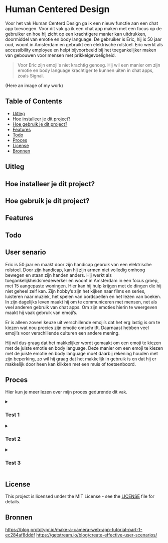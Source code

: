 # Human Centered Design

Voor het vak Human Centerd Design ga ik een nieuw functie aan een chat app toevoegen. Voor dit vak ga ik een chat app maken met een focus op de gebruiker en hoe hij zicht op een krachtigere manier kan uitdrukken, doormiddel van emotie en body language. De gebruiker is Eric, hij is 50 jaar oud, woont in Amsterdam en gebruikt een elektrische rolstoel. Eric werkt als accessibility employee en helpt bijvoorbeeld bij het toegankelijker maken van gebouwen voor mensen met prikkelgevoeligheid.

> Voor Eric zijn emoji's niet krachtig genoeg. Hij wil een manier om zijn emotie en body language krachtiger te kunnen uiten in chat apps, zoals Signal.

(Here an image of my work)

## Table of Contents

- [Uitleg](#uitleg)
- [Hoe installeer je dit project?](#hoe-installeer-je-dit-project)
- [Hoe gebruik je dit project?](#hoe-gebruik-je-dit-project)
- [Features](#features)
- [Todo](#todo)
- [Proces](#proces)
- [License](#license)
- [Bronnen](#bronnen)

## Uitleg

## Hoe installeer je dit project?

## Hoe gebruik je dit project?

## Features

## Todo

## User senario

Eric is 50 jaar en maakt door zijn handicap gebruik van een elektrische rolstoel. Door zijn handicap, kan hij zijn armen niet volledig omhoog bewegen en staan zijn handen anders. Hij werkt als toegankelijkheidsmedewerker en woont in Amsterdam in een focus groep, met 15 aangepaste woningen. Hier kan hij hulp krijgen met de dingen die hij niet geheel zelf kan. Zijn hobby’s zijn het kijken naar films en series, luisteren naar muziek, het spelen van bordspellen en het lezen van boeken. In zijn dagelijks leven maakt hij om te communiceren met mensen, net als veel anderen gebruik van chat apps. Om zijn emoties hierin te weergeven maakt hij vaak gebruik van emoji’s.

Er is alleen zoveel keuze uit verschillende emoji’s dat het erg lastig is om te kiezen wat nou precies zijn emotie omschrijft. Daarnaast hebben veel emoji’s voor verschillende culturen een andere mening.

Hij wil dus graag dat het makkelijker wordt gemaakt om een emoji te kiezen met de juiste emotie en body language. Deze manier om een emoji te kiezen met de juiste emotie en body language moet daarbij rekening houden met zijn beperking, zo wil hij graag dat het makkelijk in gebruik is en dat hij er makkelijk door heen kan klikken met een muis of toetsenboord.

## Proces

Hier kun je meer lezen over mijn proces gedurende dit vak.

<details>
    <summary>
        <h3>Test 1</h3>
    </summary>
    <h4>Mijn eerste idee</h4>
    <p>Het eerste idee dat bij mij opkwam om ervoor te zorgen dat je krachtiger emoties en body language kan uitdrukken. Is om een foto functie toe te voegen aan de chatapp, wanneer je dan een foto hebt gemaakt deze aan een emotie kan koppelen, zodat het echt jouw emoties zijn die worden gezien door de persoon waarmee je aan het chatten bent.</p>
    <p>Ik hoorde dat je dit ook in de app BeReal hebt dat je daar ook aan een emoij een foto kan koppelen die de emotie weergeeft.</p>
    <h4>Gemaakt opzetje:</h4>
    <p>Om mijn idee te kunnen testen heb ik een opzetje gemaakt waarbij je een foto kan nemen van jezelf en dat je deze dan kan terug zien. Dit heb ik gemaakt en heb ik laten testen.</p>
    <h4>Vragen die ik wil stellen onder de eerste test:</h4>
    <ol>
        <li>
            <b>Waarom wilt u zich beter en krachtiger uidrukken in chat apps?</b>
            <p>Eric wil graag een oplossing met minder verschillende emoji's. Nu is er namelijk zoveel keus dat hij niet goed kan kiezen. Ook weet hij vaak niet wat welke emoji precies beteken en hebben de emoji's in verschillende landen verschillende betekenissen. Hij wil dus graag een oplossing waaruit hij een makkelijkere keuze kan maken om zijn emotie te uiten.</p>
        </li>
        <li>
            <b>Wat zijn uw problemen nu met het uitdrukken van emoties in een chat app?</b>
            <p>Het is te moeilijk om een keuze te maken uit alle verschillende emoji's die er nu zijn.</p>
        </li>
        <li>
            <b>Hoe gebruikt u chat apps op het moment? Kunt u dit ons laten zien?</b>
            <p>Om berichten te sturen gebuikt Eric een styles. Deze styles gebruikt hij veel voor het gebruik van zijn telefoon. Hierbij maakt hij met de styles ook gebruik van gestures.</p>
        </li>
        <li>
            <b>Hoe vind u het om foto's te maken? Gaat dit makkelijk of is het moeilijk?</b>
            <p>Het is voor Eric niet heel makkelijk om een foto te maken van zichzelf. Als hij snel een foto wilt maken wordt het al snel een foto van maar de helft van zijn hoofd en als hij wat meer de tijd neemt dan moet hij eerst instellen dat het drie seconden duurt voordat de foto genomen word en dan kan hij de foto's gaan nemen.</p>
        </li>
        <li>
            <b>Maakt u liever gebruik van kleine, medium of grotere knoppen?</b>
            <p>Kleine knoppen zijn niet handig, omdat Eric met een stylis werkt. Wanneer de telefoon dan iets beweegt (wanneer hij bijvoorbeeld gebruik maakt van het openbaar vervoer) klikt hij dan al snel mis. Daarom zijn grotere buttons handiger, zodat de kans op mis klikken kleiner is.</p>
        </li>
    </ol>
    <h4>Wat ik graag zou willen testen:</h4>
    <ol>
        <li>
            <b>Open een chat app, typ een bericht naar iemand en verstuur deze.</b>
            <p>Eric pakte zijn telefoon erbij en zijn styles, om de telefoon te besturen. Met een styles gaat het besturen van zijn telefoon makkelijker, omdat hij dan niet met zijn hand voor het scherm zit en niet kan zien wat hij aan het doen is. Met de styles kan hij op een gemakkelijkere manier en ook snel een bericht sturen naar iemand.</p>
        </li>
        <li>
            <b>Maak een foto van u zelf. (Hoe houd Eric zijn telefoon vast)</b>
            <p>Het nemen van een foto is voor Eric een redelijke opgave, doordat hij zijn telefoon niet makkelijk omhoog kan houden. Dit kost voor hem veel tijd, doordat hij eerst de telefoon moet instellen. Hij moet er namelijk voor zorgen dat de foto pas na drie seconden wanneer hij klikt word genomen. Hierdoor heeft hij drie seconden om de telefoon in de juiste houding te brengen, zodat hij er goed op kan staan.</p>
            <p>Doordat het nemen van een foto voor Eric veel werk is heeft hij liever niet dat hij elke keer dat hij een bepaalde emotie of body language wilt uitdrukken niet dat hij dan steeds op nieuw een foto moet nemen. Een oplossing hiervoor zou kunnen zijn dat hij de foto's van te voren maakt, zodat hij deze al heeft.</p>
        </li>
        <li>
            <b>Navigeer door uw telefoon, zodat wij kunnen zien hoe u die precies gebruikt.</b>
            <p>Eric navigeert makkelijk door zijn telefoon, door de styles die hij gebruikt kan hij ook gebruik maken van bepaalde gestures. De gestures die Eric bijvoorbeeld gebruikt zijn: het opzij swipen van een menu en door de verschillende open tabbladen swipen.</p>
        </li>
        <li>
            <b>Zoom in en uit op een foto.</b>
            <p>Het in en uit zoomen van een foto is voor erg lastig voor Eric, dit kan uit bijna alleen maar door dubbel te tikken op het scherm. Dit komt doordat hij zijn vingers niet in de juiste positie kan brengen. Als dit hem wel lukt kan hij niet precies zien waar hij nou op inzoomt doordat zijn handen ervoor zitten.</p>
        </li>
        <li>
            <b>Van hoeveel van het scherm kunt maakt u gebruik.</b>
            <p>Op een desktop computer kan Eric het gehele scherm gebruiken, met de muis. Hiervoor gebruikt hij een normale muis of de Apple trackpad voor. De Apple trackpad kan namelijk als een van de weinige onderscheid maken tussen de twee knokkels die hij gebruikt om bijvoorbeeld te kunnen scrollen. Waardoor hij veel verschillende gestures uit kan voeren. Op telefoon is de bovenkant van het scherm wat lastiger om te bereiken, doordat hij de telefoon bijna altijd ergens moet neerleggen om er gebruik van te kunnen maken.</p>
        </li>
    </ol>
    <h4>Bevindingen:</h4>
    <ul>
        <li>
            Groter scherm is handiger voor Eric
        </li>
        <li>
            Grotere knoppen, zodat hij minder snel mis klikt
        </li>
        <li>
            Keuze emojis is te groot
        </li>
        <li>
            Het nemen van foto's is lastig
        </li>
        <li>
            Het in en uit zoomen van foto's is lastig
        </li>
        <li>
            Kan zelf minder goed bepaalde body language uitdrukken, daarom in de emoji's verwerken
        </li>
        <li>
            Manier vinden waarbij muis niet nodig is
        </li>
    </ul>
</details>
<details>
    <summary><h3>Test 2</h3></summary>
    <h4>Idee 2</h4>
    <p>Samen met Sasja heb ik een nieuw idee bedacht om verschillende emoji's te laten veranderen van uitdrukingen en bodylanguage. De gebruiker kan zelf aangeven wat hij wilt laten zien. Ik ga ervoor zorgen dat dit voor Eric te gebruiken is op de comupter. Dat hij er met toetsenbord en of muis doorheen kan gaan en de keuzes kan maken. Standaard wil ik dat de gebruiker ogen en een mond kan toevoegen. Daarnaast kan de gebruiker kiezen of hij wenkbrauwen en of bodylanguage wil toevoegen. Doormiddel van tab, pijltjestoetsen, spacebar en enter kan Eric navigeren door de website. Daarnaast kan hij de muis gebruiken.</p>
    <h4>Gemaakte opzetje:</h4>
    <p>Voor dit idee heb ik een opzetje gemaakt waar het mogelijk is om in een chatroom een popup te openen waar je emoji's kan toevoegen. Door deze popup is het ook mogelijk te tabben, maar je kan ook met de muis een emoji naar keuze maken.</p>
    <h4>Wat wil ik testen:</h4>
    <ol>
        <li>Het toevoegen van een emoji met de muis aan het chatgesprek</li>
        <li>Het toevoegen van een emoji doormiddel van het toetsenbord aan het chatgesprek</li>
    </ol>
    <h4>Wat wil ik te weten komen:</h4>
    <ul>
        <li>Ik wil te weten komen of de gebruiker het fijner vind om met muis of toetsenbord te werken.</li>
        <li>Ik wil te weten komen of de knoppen groot genoeg zijn.</li>
        <li>Is het op deze manier goed te besturen of zijn er nog punten waar Eric moeite mee heeft.</li>
    </ul>
    <h4>Testplan</h4>
    <ol>
        <li>Vul uw naam in en stuur een chatbericht.</li>
        <li>Open de popup voor het maken van de emoji's </li>
        <li>Maak een emoji naar keuze</li>
        <li>Stuur de emoji naar de chatroom</li>
    </ol>
</details>

<details>
    <summary><h3>Test 3</h3></summary>
    <p>Accordion_content</p>
</details>

## License

This project is licensed under the MIT License - see the [LICENSE](LICENSE) file for details.

## Bronnen

https://blog.prototypr.io/make-a-camera-web-app-tutorial-part-1-ec284af8dddf
https://getstream.io/blog/create-effective-user-scenarios/
